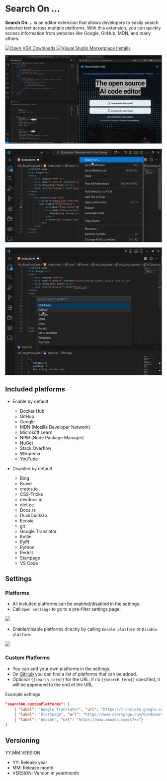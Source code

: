 # Search On ...
**Search On ...** is an editor extension that allows developers to easily search selected text across multiple platforms. With this extension, you can quickly access information from websites like Google, GitHub, MDN, and many others.

[![Open VSX Downloads](https://img.shields.io/open-vsx/dt/saxc/search-on?label=Open%20VSX)
](https://open-vsx.org/extension/saxc/search-on)
[![Visual Studio Marketplace Installs](https://img.shields.io/visual-studio-marketplace/i/saxc.search-on?label=Visual%20Studio%20Marketplace)](https://marketplace.visualstudio.com/items?itemName=saxc.search-on)

![](images/demo.gif)

![](images/SearchOn.png)

![](images/SelectPlatform.png)

## Included platforms
- Enable by default
  - Docker Hub
  - GitHub
  - Google
  - MDN (Mozilla Developer Network)
  - Microsoft Learn
  - NPM (Node Package Manager)
  - NuGet
  - Stack Overflow
  - Wikipedia
  - YouTube

- Disabled by default
  - Bing
  - Brave
  - crates.io
  - CSS-Tricks
  - devdocs.io
  - dict.cc
  - Docs.rs
  - DuckDuckGo
  - Ecosia
  - git
  - Google Translator
  - Kotlin
  - PyPI
  - Python
  - Reddit
  - Startpage
  - VS Code

## Settings

### Platforms
- All included platforms can be enabled/disabled in the settings.
- Call `Open settings` to go to a pre-filter settings page.

![](images/OpenSettings.gif)

- Enable/disable platforms directly by calling `Enable platform` or `Disable platform`.

![](images/EnableDisablePlatform.gif)

### Custom Platforms
- You can add your own platforms in the settings.
- On [GitHub](https://github.com/saxc/search-on/blob/main/Platforms.md) you can find a list of platforms that can be added.
- Optional `{{search_term}}` for the URL, if no `{{search_term}}` specified, it will be appended to the end of the URL.

Example settings
```json
"searchOn.customPlatforms": [
    { "label": "Google Translator", "url": "https://translate.google.com/?text={{search_term}}"},
    { "label": "Startpage", "url": "https://www.startpage.com/do/dsearch?q="},
    { "label": "Amazon", "url": "https://www.amazon.com/s?k="}
]
```

## Versioning
YY.MM.VERSION

- YY: Release year
- MM: Release month
- VERSION: Version in year/month